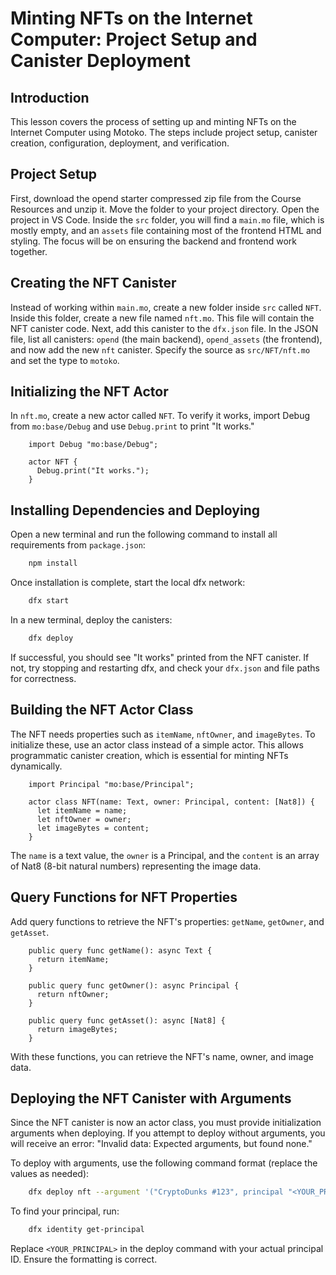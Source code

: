 # Minting NFTs on the Internet Computer: Project Setup and Canister Deployment

## Introduction

This lesson covers the process of setting up and minting NFTs on the Internet Computer using Motoko. The steps include project setup, canister creation, configuration, deployment, and verification.

## Project Setup

First, download the opend starter compressed zip file from the Course Resources and unzip it. Move the folder to your project directory. Open the project in VS Code. Inside the `src` folder, you will find a `main.mo` file, which is mostly empty, and an `assets` file containing most of the frontend HTML and styling. The focus will be on ensuring the backend and frontend work together.

## Creating the NFT Canister

Instead of working within `main.mo`, create a new folder inside `src` called `NFT`. Inside this folder, create a new file named `nft.mo`. This file will contain the NFT canister code. Next, add this canister to the `dfx.json` file. In the JSON file, list all canisters: `opend` (the main backend), `opend_assets` (the frontend), and now add the new `nft` canister. Specify the source as `src/NFT/nft.mo` and set the type to `motoko`.

## Initializing the NFT Actor

In `nft.mo`, create a new actor called `NFT`. To verify it works, import Debug from `mo:base/Debug` and use `Debug.print` to print "It works."

```mo
    import Debug "mo:base/Debug";

    actor NFT {
      Debug.print("It works.");
    }
```

## Installing Dependencies and Deploying

Open a new terminal and run the following command to install all requirements from `package.json`:

```bash
    npm install
```

Once installation is complete, start the local dfx network:

```bash
    dfx start
```

In a new terminal, deploy the canisters:

```bash
    dfx deploy
```

If successful, you should see "It works" printed from the NFT canister. If not, try stopping and restarting dfx, and check your `dfx.json` and file paths for correctness.

## Building the NFT Actor Class

The NFT needs properties such as `itemName`, `nftOwner`, and `imageBytes`. To initialize these, use an actor class instead of a simple actor. This allows programmatic canister creation, which is essential for minting NFTs dynamically.

```mo
    import Principal "mo:base/Principal";

    actor class NFT(name: Text, owner: Principal, content: [Nat8]) {
      let itemName = name;
      let nftOwner = owner;
      let imageBytes = content;
    }
```

The `name` is a text value, the `owner` is a Principal, and the `content` is an array of Nat8 (8-bit natural numbers) representing the image data.

## Query Functions for NFT Properties

Add query functions to retrieve the NFT's properties: `getName`, `getOwner`, and `getAsset`.

```mo
    public query func getName(): async Text {
      return itemName;
    }

    public query func getOwner(): async Principal {
      return nftOwner;
    }

    public query func getAsset(): async [Nat8] {
      return imageBytes;
    }
```

With these functions, you can retrieve the NFT's name, owner, and image data.

## Deploying the NFT Canister with Arguments

Since the NFT canister is now an actor class, you must provide initialization arguments when deploying. If you attempt to deploy without arguments, you will receive an error: "Invalid data: Expected arguments, but found none."

To deploy with arguments, use the following command format (replace the values as needed):

```bash
    dfx deploy nft --argument '("CryptoDunks #123", principal "<YOUR_PRINCIPAL>", vec {10; 20; 30; ...})'
```

To find your principal, run:

```bash
    dfx identity get-principal
```

Replace `<YOUR_PRINCIPAL>` in the deploy command with your actual principal ID. Ensure the formatting is correct.
